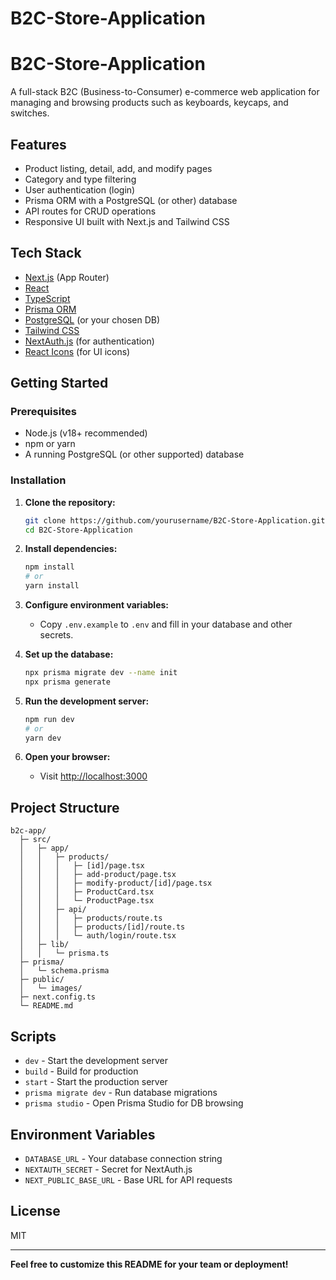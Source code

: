 # B2C-Store-Application

# B2C-Store-Application

A full-stack B2C (Business-to-Consumer) e-commerce web application for managing and browsing products such as keyboards, keycaps, and switches.

## Features

- Product listing, detail, add, and modify pages
- Category and type filtering
- User authentication (login)
- Prisma ORM with a PostgreSQL (or other) database
- API routes for CRUD operations
- Responsive UI built with Next.js and Tailwind CSS

## Tech Stack

- [Next.js](https://nextjs.org/) (App Router)
- [React](https://react.dev/)
- [TypeScript](https://www.typescriptlang.org/)
- [Prisma ORM](https://www.prisma.io/)
- [PostgreSQL](https://www.postgresql.org/) (or your chosen DB)
- [Tailwind CSS](https://tailwindcss.com/)
- [NextAuth.js](https://next-auth.js.org/) (for authentication)
- [React Icons](https://react-icons.github.io/react-icons/) (for UI icons)

## Getting Started

### Prerequisites

- Node.js (v18+ recommended)
- npm or yarn
- A running PostgreSQL (or other supported) database

### Installation

1. **Clone the repository:**

   ```bash
   git clone https://github.com/yourusername/B2C-Store-Application.git
   cd B2C-Store-Application
   ```

2. **Install dependencies:**

   ```bash
   npm install
   # or
   yarn install
   ```

3. **Configure environment variables:**

   - Copy `.env.example` to `.env` and fill in your database and other secrets.

4. **Set up the database:**

   ```bash
   npx prisma migrate dev --name init
   npx prisma generate
   ```

5. **Run the development server:**

   ```bash
   npm run dev
   # or
   yarn dev
   ```

6. **Open your browser:**
   - Visit [http://localhost:3000](http://localhost:3000)

## Project Structure

```
b2c-app/
  ├─ src/
  │   ├─ app/
  │   │   ├─ products/
  │   │   │   ├─ [id]/page.tsx
  │   │   │   ├─ add-product/page.tsx
  │   │   │   ├─ modify-product/[id]/page.tsx
  │   │   │   ├─ ProductCard.tsx
  │   │   │   └─ ProductPage.tsx
  │   │   ├─ api/
  │   │   │   ├─ products/route.ts
  │   │   │   ├─ products/[id]/route.ts
  │   │   │   └─ auth/login/route.tsx
  │   ├─ lib/
  │   │   └─ prisma.ts
  ├─ prisma/
  │   └─ schema.prisma
  ├─ public/
  │   └─ images/
  ├─ next.config.ts
  └─ README.md
```

## Scripts

- `dev` - Start the development server
- `build` - Build for production
- `start` - Start the production server
- `prisma migrate dev` - Run database migrations
- `prisma studio` - Open Prisma Studio for DB browsing

## Environment Variables

- `DATABASE_URL` - Your database connection string
- `NEXTAUTH_SECRET` - Secret for NextAuth.js
- `NEXT_PUBLIC_BASE_URL` - Base URL for API requests

## License

MIT

---

**Feel free to customize this README for your team or deployment!**
